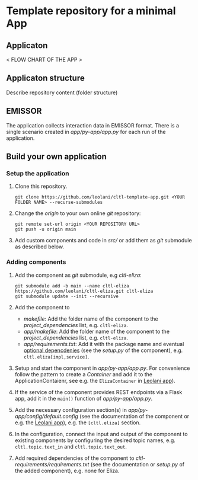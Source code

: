 # Template repository for a minimal App

## Applicaton

< FLOW CHART OF THE APP >

## Applicaton structure

Describe repository content (folder structure)

## EMISSOR

The application collects interaction data in EMISSOR format.
There is a single scenario created in *app/py-app/app.py*
for each run of the application.

## Build your own application

### Setup the application

1. Clone this repository.

       git clone https://github.com/leolani/cltl-template-app.git <YOUR FOLDER NAME> --recurse-submodules

1. Change the *origin* to your own online *git* repository:

       git remote set-url origin <YOUR REPOSITORY URL>
       git push -u origin main

1. Add custom components and code in *src/* or add them as *git* submodule as described below.

### Adding components

1. Add the component as *git* submodule, e.g *cltl-eliza*:

       git submodule add -b main --name cltl-eliza https://github.com/leolani/cltl-eliza.git cltl-eliza
       git submodule update --init --recursive

1. Add the component to
    - *makefile*: Add the folder name of the component to the *project_dependencies* list, e.g. `cltl-eliza`.
    - *app/makefile*: Add the folder name of the component to the *project_dependencies* list, e.g. `cltl-eliza`.
    - *app/requirements.txt*: Add it with the package name and eventual
      [optional depencdenies](https://setuptools.pypa.io/en/latest/userguide/dependency_management.html#optional-dependencies)
      (see the *setup.py* of the component), e.g. `cltl.eliza[impl,service]`.

1. Setup and start the component in *app/py-app/app.py*. For convenience follow
   the pattern to create a *Container* and add it to the ApplicationContaienr, see e.g. the `ElizaContainer` in
   [Leolani app](https://github.com/leolani/cltl-leolani-app/blob/main/py-app/app.py)).
1. If the service of the component provides REST endpoints via a Flask app, add it in the `main()` function of
   *app/py-app/app.py*.
1. Add the necessary configuration section(s) in *app/py-app/config/default.config* (see the documentation of the
   component or e.g.
   the [Leolani app](https://github.com/leolani/cltl-leolani-app/blob/main/py-app/config/default.config)), e.g.
   the `[cltl.eliza]` section.
1. In the configuration, connect the input and output of the component to existing components by configuring the desired
   topic names, e.g. `cltl.topic.text_in` and `cltl.topic.text_out`.
1. Add required dependencies of the component to *cltl-requirements/requirements.txt* (see the documentation or
   *setup.py* of the added component), e.g. none for Eliza.
